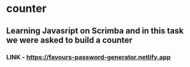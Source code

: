 # counter
## Learning Javasript on Scrimba and in this task we were asked to build a counter
### LINK - https://favours-password-generator.netlify.app
